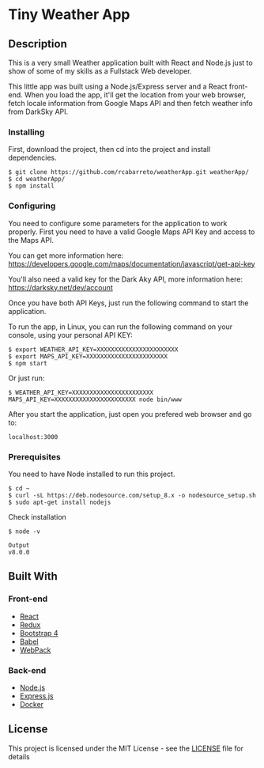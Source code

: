 # Tiny Weather App #

## Description

This is a very small Weather application built with React and Node.js just to show of some of my skills as a Fullstack Web developer. 

This little app was built using a Node.js/Express server and a React front-end. When you load the app, it'll get the location from your web browser, fetch locale information from Google Maps API and then fetch weather info from DarkSky API.


### Installing

First, download the project, then cd into the project and install dependencies.

```
$ git clone https://github.com/rcabarreto/weatherApp.git weatherApp/
$ cd weatherApp/
$ npm install
```


### Configuring

You need to configure some parameters for the application to work properly. First you need to have a valid Google Maps API Key and access to the Maps API. 

You can get more information here: https://developers.google.com/maps/documentation/javascript/get-api-key

You'll also need a valid key for the Dark Aky API, more information here:
https://darksky.net/dev/account 

Once you have both API Keys, just run the following command to start the application.

To run the app, in Linux, you can run the following command on your console, using your personal API KEY:

```
$ export WEATHER_API_KEY=XXXXXXXXXXXXXXXXXXXXXXX
$ export MAPS_API_KEY=XXXXXXXXXXXXXXXXXXXXXXX
$ npm start
```

Or just run:

```
$ WEATHER_API_KEY=XXXXXXXXXXXXXXXXXXXXXXX MAPS_API_KEY=XXXXXXXXXXXXXXXXXXXXXXX node bin/www
```

After you start the application, just open you prefered web browser and go to:

```
localhost:3000
```


### Prerequisites

You need to have Node installed to run this project.

```
$ cd ~
$ curl -sL https://deb.nodesource.com/setup_8.x -o nodesource_setup.sh
$ sudo apt-get install nodejs
```

Check installation

```
$ node -v
```

```
Output
v8.0.0
```


## Built With

### Front-end
* [React](https://getbootstrap.com/docs/3.3/)
* [Redux](https://getbootstrap.com/docs/3.3/)
* [Bootstrap 4](https://getbootstrap.com/docs/3.3/)
* [Babel](https://babeljs.io/)
* [WebPack](https://webpack.js.org/)

### Back-end
* [Node.js](https://nodejs.org/en/about/)
* [Express.js](http://expressjs.com/pt-br/starter/installing.html)
* [Docker](https://www.docker.com/docker-community/)


## License

This project is licensed under the MIT License - see the [LICENSE](LICENSE) file for details